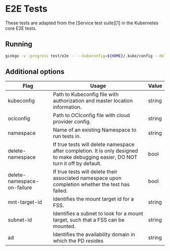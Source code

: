 # E2E Tests

These tests are adapted from the [Service test suite][1] in the Kubernetes core
E2E tests.

## Running

```bash
ginkgo -v -progress test/e2e -- --kubeconfig=${HOME}/.kube/config --delete-namespace=false
```

## Additional options

|Flag | Usage | Value |
|---|---|---|
|kubeconfig|Path to Kubeconfig file with authorization and master location information.| string|
|ociconfig|Path to OCIconfig file with cloud provider config.|string|
|namespace| Name of an existing Namespace to run tests in.| string|
|delete-namespace|If true tests will delete namespace after completion. It is only designed to make debugging easier, DO NOT turn it off by default.| bool|
|delete-namespace-on-failure|If true tests will delete their associated namespace upon completion whether the test has failed.|bool|
|mnt-target-id| Identifies the mount target id for a FSS.|string|
|subnet-id| Identifies a subnet to look for a mount target, such that a FSS can be mounted.|string|
|ad| Identifies the availability domain in which the PD resides|string|
